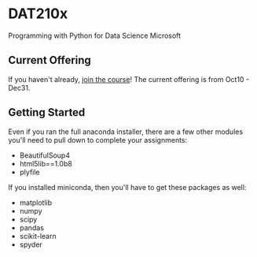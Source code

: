 # DAT210x
Programming with Python for Data Science Microsoft

## Current Offering

If you haven't already, [join the course](https://www.edx.org/course/programming-python-data-science-microsoft-dat210x-0)! The current offering is from Oct10 - Dec31.


## Getting Started

Even if you ran the full anaconda installer, there are a few other modules you'll need to pull down to complete your assignments:

 * BeautifulSoup4
 * html5lib==1.0b8
 * plyfile

If you installed miniconda, then you'll have to get these packages as well:

 * matplotlib
 * numpy
 * scipy
 * pandas
 * scikit-learn
 * spyder
